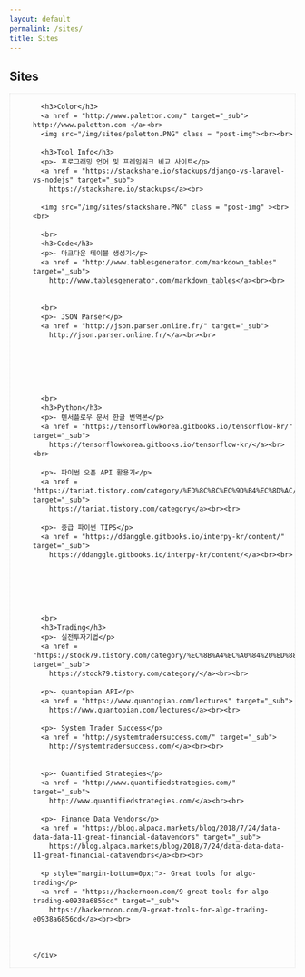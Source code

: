 ```yaml
---
layout: default
permalink: /sites/
title: Sites
---
```




<!-- Slider Start -->
<section id="tags-header">
  <div class="container">
    <div class="row">
      <div class="col-md-12">
        <div class="block">
          <h1 class="animated fadeInUp home-title">Sites</h1>
        </div>
      </div>
    </div>
  </div>
</section>


<div class="post">
  <!-- Wrapper Start -->
  <section id="intro" style="border: 1px dotted #ddd;">
    <div style="padding-left: 40px;">

      <h3>Color</h3>
      <a href = "http://www.paletton.com/" target="_sub"> http://www.paletton.com </a><br>
      <img src="/img/sites/paletton.PNG" class = "post-img"><br><br>

      <h3>Tool Info</h3>
      <p>- 프로그래밍 언어 및 프레임워크 비교 사이트</p>
      <a href = "https://stackshare.io/stackups/django-vs-laravel-vs-nodejs" target="_sub">
        https://stackshare.io/stackups</a><br>

      <img src="/img/sites/stackshare.PNG" class = "post-img" ><br><br>

      <br>
      <h3>Code</h3>
      <p>- 마크다운 테이블 생성기</p>
      <a href = "http://www.tablesgenerator.com/markdown_tables" target="_sub">
        http://www.tablesgenerator.com/markdown_tables</a><br><br>


      <br>
      <p>- JSON Parser</p>
      <a href = "http://json.parser.online.fr/" target="_sub">
        http://json.parser.online.fr/</a><br><br>






      <br>
      <h3>Python</h3>
      <p>- 텐서플로우 문서 한글 번역본</p>
      <a href = "https://tensorflowkorea.gitbooks.io/tensorflow-kr/" target="_sub">
        https://tensorflowkorea.gitbooks.io/tensorflow-kr/</a><br><br>

      <p>- 파이썬 오픈 API 활용기</p>
      <a href = "https://tariat.tistory.com/category/%ED%8C%8C%EC%9D%B4%EC%8D%AC/%EC%98%A4%ED%94%88%20API%20%ED%99%9C%EC%9A%A9%EA%B8%B0" target="_sub">
        https://tariat.tistory.com/category</a><br><br>

      <p>- 중급 파이썬 TIPS</p>
      <a href = "https://ddanggle.gitbooks.io/interpy-kr/content/" target="_sub">
        https://ddanggle.gitbooks.io/interpy-kr/content/</a><br><br>






      <br>
      <h3>Trading</h3>
      <p>- 실전투자기법</p>
      <a href = "https://stock79.tistory.com/category/%EC%8B%A4%EC%A0%84%20%ED%88%AC%EC%9E%90%20%EA%B8%B0%EB%B2%95" target="_sub">
        https://stock79.tistory.com/category/</a><br><br>

      <p>- quantopian API</p>
      <a href = "https://www.quantopian.com/lectures" target="_sub">
        https://www.quantopian.com/lectures</a><br><br>

      <p>- System Trader Success</p>
      <a href = "http://systemtradersuccess.com/" target="_sub">
        http://systemtradersuccess.com/</a><br><br>


      <p>- Quantified Strategies</p>
      <a href = "http://www.quantifiedstrategies.com/" target="_sub">
        http://www.quantifiedstrategies.com/</a><br><br>            

      <p>- Finance Data Vendors</p>
      <a href = "https://blog.alpaca.markets/blog/2018/7/24/data-data-data-11-great-financial-datavendors" target="_sub">
        https://blog.alpaca.markets/blog/2018/7/24/data-data-data-11-great-financial-datavendors</a><br><br>            

      <p style="margin-bottum=0px;">- Great tools for algo-trading</p>
      <a href = "https://hackernoon.com/9-great-tools-for-algo-trading-e0938a6856cd" target="_sub">
        https://hackernoon.com/9-great-tools-for-algo-trading-e0938a6856cd</a><br><br>   



    </div>
  </section>
</div>
